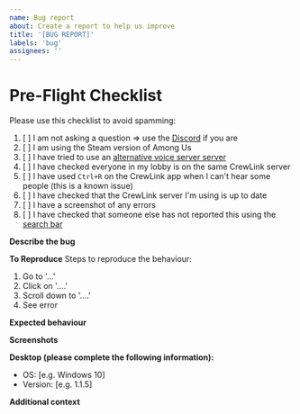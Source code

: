 ```yaml
---
name: Bug report
about: Create a report to help us improve
title: '[BUG REPORT]'
labels: 'bug'
assignees: ''
---
```


# Pre-Flight Checklist
Please use this checklist to avoid spamming:

1. [ ] I am not asking a question => use the [Discord](https://discord.gg/9mwuVNA) if you are
2. [ ] I am using the Steam version of Among Us
3. [ ] I have tried to use an [alternative voice server server](https://status.crewl.ink/)
4. [ ] I have checked everyone in my lobby is on the same CrewLink server
5. [ ] I have used `Ctrl+R` on the CrewLink app when I can't hear some people (this is a known issue)
6. [ ] I have checked that the CrewLink server I'm using is up to date
7. [ ] I have a screenshot of any errors
8. [ ] I have checked that someone else has not reported this using the [search bar](https://github.com/ottomated/CrewLink/issues?q=is%3Aissue)

**Describe the bug**
<!-- A clear and concise description of what the bug is. -->

**To Reproduce**
Steps to reproduce the behaviour:
1. Go to '...'
2. Click on '....'
3. Scroll down to '....'
4. See error

**Expected behaviour**
<!-- A clear and concise description of what you expected to happen. -->

**Screenshots**
<!-- If applicable, add screenshots to help explain your problem. -->

**Desktop (please complete the following information):**
 - OS: [e.g. Windows 10]
 - Version: [e.g. 1.1.5]

**Additional context**
<!-- Add any other context about the problem here. -->
